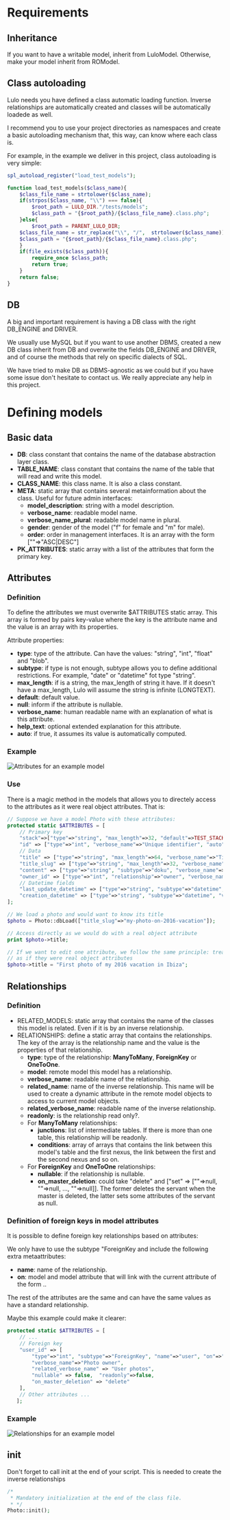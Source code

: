 # Requirements

## Inheritance

If you want to have a writable model, inherit from LuloModel. Otherwise, make your
model inherit from ROModel.

## Class autoloading

Lulo needs you have defined a class automatic loading function. Inverse relationships
are automatically created and classes will be automatically loadede as well.

I recommend you to use your project directories as namespaces and create a basic
autoloading mechanism that, this way, can know where each class is.

For example, in the example we deliver in this project, class autoloading is very simple:

```php
spl_autoload_register("load_test_models");

function load_test_models($class_name){
    $class_file_name = strtolower($class_name);
    if(strpos($class_name, "\\") === false){
        $root_path = LULO_DIR."/tests/models";
        $class_path = "{$root_path}/{$class_file_name}.class.php";
    }else{
        $root_path = PARENT_LULO_DIR;
	$class_file_name = str_replace("\\", "/",  strtolower($class_name));
	$class_path = "{$root_path}/{$class_file_name}.class.php";
    }	
    if(file_exists($class_path)){
        require_once $class_path;
        return true;
    }
    return false;
}
```

## DB

A big and important requirement is having a DB class with the right DB_ENGINE and
DRIVER.

We usually use MySQL but if you want to use another DBMS, created a new DB class
inherit from DB and overwrite the fields DB_ENGINE and DRIVER, and of course
the methods that rely on specific dialects of SQL.

We have tried to make DB as DBMS-agnostic as we could but if you have some issue
don't hesitate to contact us. We really appreciate any help in this project.

# Defining models
## Basic data

- **DB**: class constant that contains the name of the database abstraction layer class.
- **TABLE_NAME**: class constant that contains the name of the table that will read and write this model.
- **CLASS_NAME**: this class name. It is also a class constant.
- **META**: static array that contains several metainformation about the class. Useful for future admin interfaces:
  - **model_description**: string with a model description.
  - **verbose_name**: readable model name.
  - **verbose_name_plural**: readable model name in plural.
  - **gender**: gender of the model ("f" for female and "m" for male).
  - **order**: order in management interfaces. It is an array with the form ["<attribute>"=>"ASC|DESC"]
- **PK_ATTRIBUTES**: static array with a list of the attributes that form the primary key.


## Attributes

### Definition

To define the attributes we must overwrite $ATTRIBUTES static array. This array
is formed by pairs key-value where the key is the attribute name and the value
is an array with its properties.

Attribute properties:

- **type**: type of the attribute. Can have the values: "string", "int", "float" and "blob".
- **subtype**: if type is not enough, subtype allows you to define additional restrictions. For example, "date" or "datetime" fot type "string".
- **max_length**: if is a string, the max_length of string it have. If it doesn't  have a max_length, Lulo will assume the string is infinite (LONGTEXT).
- **default**: default value.
- **null**: inform if the attribute is nullable.
- **verbose_name**: human readable name with an explanation of what is this attribute.
- **help_text**: optional extended explanation for this attribute.
- **auto**: if true, it assumes its value is automatically computed.

### Example

![Attributes for an example model](/docs/images/examples/lulo-attributes.png)

### Use

There is a magic method in the models that allows you to directely access to the
attributes as it were real object attributes. That is:

```php
// Suppose we have a model Photo with these attributes:
protected static $ATTRIBUTES = [
    // Primary key
    "stack"=>["type"=>"string", "max_length"=>32, "default"=>TEST_STACK, "verbose_name"=>"Web site of this post", "auto"=>true],
    "id" => ["type"=>"int", "verbose_name"=>"Unique identifier", "auto"=>true],
    // Data
    "title" => ["type"=>"string", "max_length"=>64, "verbose_name"=>"Title"],
    "title_slug" => ["type"=>"string", "max_length"=>32, "verbose_name"=>"Slug", "auto"=>true],
    "content" => ["type"=>"string", "subtype"=>"doku", "verbose_name"=>"Post content"],
    "owner_id" => ["type"=>"int", "relationship"=>"owner", "verbose_name"=>"User owner of this post"],
    // Datetime fields
    "last_update_datetime" => ["type"=>"string", "subtype"=>"datetime", "verbose_name"=>"Last time this object was updated", "auto"=>true],
    "creation_datetime" => ["type"=>"string", "subtype"=>"datetime", "verbose_name"=>"Creation datetime", "auto"=>true],
];

// We load a photo and would want to know its title
$photo = Photo::dbLoad(["title_slug"=>"my-photo-on-2016-vacation"]);

// Access directly as we would do with a real object attribute
print $photo->title;

// If we want to edit one attribute, we follow the same principle: treat attributes
// as if they were real object attributes
$photo->title = "First photo of my 2016 vacation in Ibiza";
```

## Relationships

### Definition

- RELATED_MODELS: static array that contains the name of the classes this model is related. Even if it is by an inverse relationship.
- RELATIONSHIPS: define a static array that contains the relationships. The key of the array is the relationship name and the value
is the properties of that relationship.
  - **type**: type of the relationship: **ManyToMany**, **ForeignKey** or **OneToOne**.
  - **model**: remote model this model has a relationship.
  - **verbose_name**: readable name of the relationship.
  - **related_name**: name of the inverse relationship. This name will be used to create a dynamic attribute in the remote model objects to access to current model objects.
  - **related_verbose_name**: readable name of the inverse relationship.
  - **readonly**: is the relationship read only?.
  - For **ManyToMany** relationships:
    - **junctions**: list of intermediate tables. If there is more than one table, this relationship will be readonly.
    - **conditions**: array of arrays that contains the link between this model's table and the first nexus, the link between the first and the second nexus and so on.
  - For **ForeignKey** and **OneToOne** relationships:
    - **nullable**: if the relationship is nullable.
    - **on_master_deletion**: could take "delete" and ["set" => ["<attribute1>"=>null, "<attribute2>"=>null, ..., "<attributeN>"=>null]]. The former deletes the servant when the master is deleted, the latter sets some attributes of the servant as null.

### Definition of foreign keys in model attributes

It is possible to define foreign key relationships based on attributes:

We only have to use the subtype "ForeignKey and include the following extra metaattributes:
- **name**: name of the relationship.
- **on**: model and model attribute that will link with the current attribute of the form <Model>.<attribute>.

The rest of the attributes are the same and can have the same values as have
a standard relationship.

Maybe this example could make it clearer:

```php
protected static $ATTRIBUTES = [
    // ...
    // Foreign key
    "user_id" => [
        "type"=>"int", "subtype"=>"ForeignKey", "name"=>"user", "on"=>"lulo\\tests\models\User.id", "related_name"=>"photos",
        "verbose_name"=>"Photo owner",
        "related_verbose_name" => "User photos",
        "nullable" => false,  "readonly"=>false,
        "on_master_deletion" => "delete"
    ],
    // Other attributes ...
   ];
```

### Example

![Relationships for an example model](/docs/images/examples/lulo-relationships.png)


## init

Don't forget to call init at the end of your script. This is needed to create the inverse relationships

```php
/*
 * Mandatory initialization at the end of the class file.
 * */
Photo::init();
```
